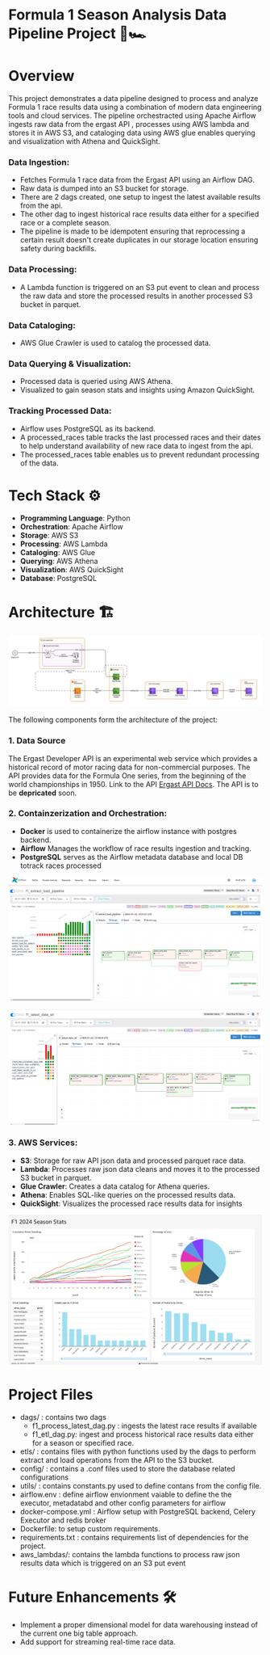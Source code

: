 # Formula 1 Season Analysis Data Pipeline Project 🚦🏎️
# Overview
This project demonstrates a data pipeline designed to process and analyze Formula 1 race results data using a combination of modern data engineering tools and cloud services. The pipeline orchestracted using Apache Airflow ingests raw data from the ergast API , processes using AWS lambda and stores it in AWS S3, and cataloging data using AWS glue enables querying and visualization with Athena and QuickSight.


### Data Ingestion:

- Fetches Formula 1 race data from the Ergast API using an Airflow DAG.
- Raw data is dumped into an S3 bucket for storage.
- There are 2 dags created, one setup to ingest the latest available results from the api.
- The other dag to ingest historical race results data either for a specified race or a complete season.
- The pipeline is made to be idempotent ensuring that reprocessing a certain result doesn't create duplicates in our storage location ensuring safety during backfills. 
### Data Processing:

- A Lambda function is triggered on an S3 put event to clean and process the raw data and store the processed results in another processed S3 bucket in parquet.
### Data Cataloging:
- AWS Glue Crawler is used to catalog the processed data.

### Data Querying & Visualization:
- Processed data is queried using AWS Athena.
- Visualized to gain season stats and insights using Amazon QuickSight.

### Tracking Processed Data:
- Airflow uses PostgreSQL as its backend.
- A processed_races table tracks the last processed races and their dates to help understand availability of new race data to ingest from the api.
- The processed_races table enables us to prevent redundant processing of the data.

# Tech Stack ⚙️
- **Programming Language**: Python
- **Orchestration**: Apache Airflow
- **Storage**: AWS S3
- **Processing**: AWS Lambda
- **Cataloging**: AWS Glue
- **Querying**: AWS Athena
- **Visualization**: AWS QuickSight
- **Database**: PostgreSQL

# Architecture 🏗️

![image of software componeents and flow](./software_flow_v1.png)

The following components form the architecture of the project:
### 1. Data Source
The Ergast Developer API is an experimental web service which provides a historical record of motor racing data for non-commercial purposes. The API provides data for the Formula One series, from the beginning of the world championships in 1950. Link to the API [Ergast API Docs](https://ergast.com/mrd/). 
 The API is to be **depricated** soon.
### 2. Containzerization and Orchestration:
- **Docker** is used to containerize the airflow instance with postgres backend.
- **Airflow** Manages the workflow of race results ingestion and tracking.
- **PostgreSQL** serves as the Airflow metadata database and local DB totrack races processed




  
![image of dag for latest data ingestion](./f1_backfil_dag.PNG)


![image of dag for historical results ingestion](./f1_etl_latest_dag.PNG)
### 3. AWS Services:

- **S3**: Storage for raw API json data and processed parquet race data.
- **Lambda**: Processes raw json data cleans and moves it to the processed S3 bucket in parquet.
- **Glue Crawler**: Creates a data catalog for Athena queries.
- **Athena**: Enables SQL-like queries on the processed results data.
- **QuickSight**: Visualizes the processed race results data for insights

  

  
![image of dag for historical results ingestion](./sample_season_stats_quicksight.PNG)
# Project Files
- dags/ : contains two dags
     - f1_process_latest_dag.py : ingests the latest race results if available
     - f1_etl_dag.py: ingest and process historical race results data either for a season or specified race.
- etls/ : contains files with python functions used by the dags to perform extract and load operations from the API to the S3 bucket.
- config/ : contains a .conf files used to store the database related configurations
- utils/ : contains constants.py used to define contans from the config file.
- airflow.env : define airflow envionment vaiable to define the the executor, metadatabd and other config parameters for airflow
- docker-compose.yml : Airflow setup with PostgreSQL backend, Celery Executor and redis broker
- Dockerfile: to setup custom requirements.
- requirements.txt : contains requirements list of dependencies for the project.
- aws_lambdas/: contains the lambda functions to process raw json results data which is triggered on an S3 put event
  
# Future Enhancements 🛠️
- Implement a proper dimensional model for data warehousing instead of the current one big table approach.
- Add support for streaming real-time race data.

